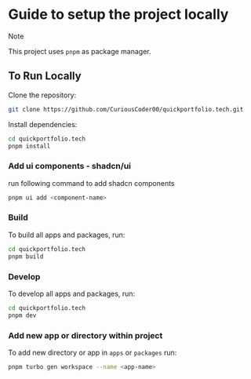 # Guide to setup the project locally

> [!NOTE]
> This project uses `pnpm` as package manager.

## To Run Locally

Clone the repository:

```sh copy
git clone https://github.com/CuriousCoder00/quickportfolio.tech.git
```

Install dependencies:

```sh copy
cd quickportfolio.tech
pnpm install
```

### Add ui components - shadcn/ui

run following command to add shadcn components

```sh copy
pnpm ui add <component-name>
```

### Build

To build all apps and packages, run:

```sh copy
cd quickportfolio.tech
pnpm build
```

### Develop

To develop all apps and packages, run:

```sh copy
cd quickportfolio.tech
pnpm dev
```

### Add new app or directory within project

To add new directory or app in `apps` or `packages` run:

```sh copy
pnpm turbo gen workspace --name <app-name>
```
